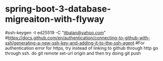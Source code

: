 # spring-boot-3-database-migreaiton-with-flyway
#ssh-keygen -t ed25519 -C "itbalan@yahoo.com"
#https://docs.github.com/en/authentication/connecting-to-github-with-ssh/generating-a-new-ssh-key-and-adding-it-to-the-ssh-agent
#For authentication error for https, try instead of linking to github through http go through ssh. do git remote set-url origin <ssh url> and then try doing git push
